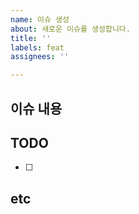 ```yaml
---
name: 이슈 생성
about: 새로운 이슈를 생성합니다.
title: ''
labels: feat
assignees: ''

---
```


## 이슈 내용

## TODO
- [ ]

## etc
